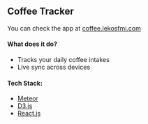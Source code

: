 ## Coffee Tracker

You can check the app at [coffee.lekosfmi.com](http://coffee.lekosfmi.com/)

#### What does it do?
- Tracks your daily coffee intakes
- Live sync across devices

#### Tech Stack:
  - [Meteor](https://www.meteor.com/)
  - [D3.js](https://d3js.org/)
  - [React.js](https://facebook.github.io/react/)
